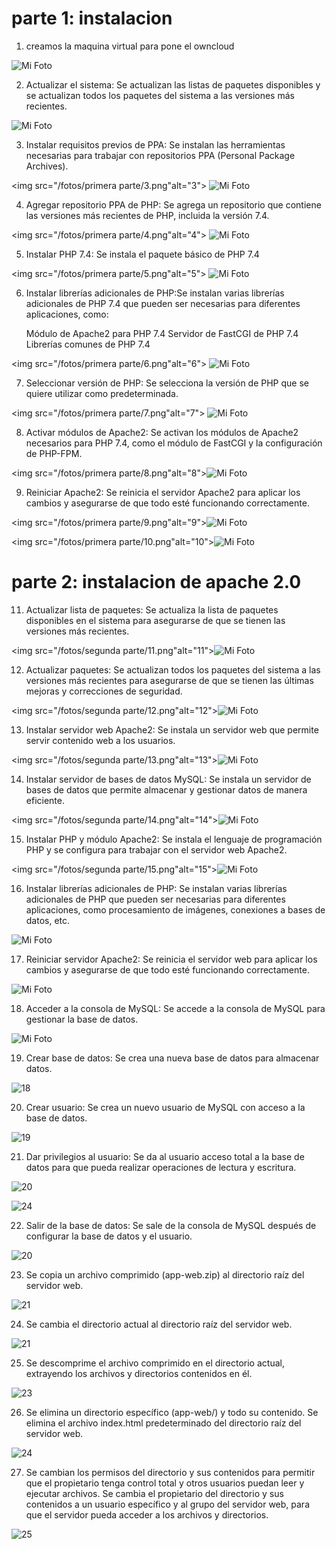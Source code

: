 # parte 1: instalacion

1. creamos la maquina virtual para pone el owncloud

![Mi Foto](1.png)

2. Actualizar el sistema: Se actualizan las listas de paquetes disponibles y se actualizan todos los paquetes del sistema a las versiones más recientes.

![Mi Foto](2.png)

3. Instalar requisitos previos de PPA: Se instalan las herramientas necesarias para trabajar con repositorios PPA (Personal Package Archives).

<img src="/fotos/primera parte/3.png"alt="3"> ![Mi Foto](3.png)

4. Agregar repositorio PPA de PHP: Se agrega un repositorio que contiene las versiones más recientes de PHP, incluida la versión 7.4.

<img src="/fotos/primera parte/4.png"alt="4"> ![Mi Foto](4.png)

5. Instalar PHP 7.4: Se instala el paquete básico de PHP 7.4

<img src="/fotos/primera parte/5.png"alt="5"> ![Mi Foto](5.png)

6. Instalar librerías adicionales de PHP:Se instalan varias librerías adicionales de PHP 7.4 que pueden ser necesarias para diferentes aplicaciones, como:

    Módulo de Apache2 para PHP 7.4
    Servidor de FastCGI de PHP 7.4
    Librerías comunes de PHP 7.4

<img src="/fotos/primera parte/6.png"alt="6"> ![Mi Foto](6.png)

7. Seleccionar versión de PHP: Se selecciona la versión de PHP que se quiere utilizar como predeterminada.

<img src="/fotos/primera parte/7.png"alt="7"> ![Mi Foto](1.png)

8. Activar módulos de Apache2: Se activan los módulos de Apache2 necesarios para PHP 7.4, como el módulo de FastCGI y la configuración de PHP-FPM.

<img src="/fotos/primera parte/8.png"alt="8">![Mi Foto](1.png)

9. Reiniciar Apache2: Se reinicia el servidor Apache2 para aplicar los cambios y asegurarse de que todo esté funcionando correctamente.

<img src="/fotos/primera parte/9.png"alt="9">![Mi Foto](1.png)


<img src="/fotos/primera parte/10.png"alt="10">![Mi Foto](1.png)


# parte 2: instalacion de apache 2.0

11. Actualizar lista de paquetes: Se actualiza la lista de paquetes disponibles en el sistema para asegurarse de que se tienen las versiones más recientes.

<img src="/fotos/segunda parte/11.png"alt="11">![Mi Foto](1.png)



12. Actualizar paquetes: Se actualizan todos los paquetes del sistema a las versiones más recientes para asegurarse de que se tienen las últimas mejoras y correcciones de seguridad.

<img src="/fotos/segunda parte/12.png"alt="12">![Mi Foto](1.png)



13. Instalar servidor web Apache2: Se instala un servidor web que permite servir contenido web a los usuarios.

<img src="/fotos/segunda parte/13.png"alt="13">![Mi Foto](1.png)



14. Instalar servidor de bases de datos MySQL: Se instala un servidor de bases de datos que permite almacenar y gestionar datos de manera eficiente.

<img src="/fotos/segunda parte/14.png"alt="14">![Mi Foto](1.png)



15. Instalar PHP y módulo Apache2: Se instala el lenguaje de programación PHP y se configura para trabajar con el servidor web Apache2.

<img src="/fotos/segunda parte/15.png"alt="15">![Mi Foto](1.png)



16. Instalar librerías adicionales de PHP: Se instalan varias librerías adicionales de PHP que pueden ser necesarias para diferentes aplicaciones, como procesamiento de imágenes, conexiones a bases de datos, etc.

![Mi Foto](15.png)



17. Reiniciar servidor Apache2: Se reinicia el servidor web para aplicar los cambios y asegurarse de que todo esté funcionando correctamente.

![Mi Foto](16.png)



18. Acceder a la consola de MySQL: Se accede a la consola de MySQL para gestionar la base de datos.

![Mi Foto](17.png)



19. Crear base de datos: Se crea una nueva base de datos para almacenar datos.

![18](18.png)

20. Crear usuario: Se crea un nuevo usuario de MySQL con acceso a la base de datos.

![19](19.png)


21. Dar privilegios al usuario: Se da al usuario acceso total a la base de datos para que pueda realizar operaciones de lectura y escritura.

![20](20.png)


![24](24.png)


22. Salir de la base de datos: Se sale de la consola de MySQL después de configurar la base de datos y el usuario.

![20](20.png)


23. Se copia un archivo comprimido (app-web.zip) al directorio raíz del servidor web.

![21](21.png)


24. Se cambia el directorio actual al directorio raíz del servidor web.

![21](21.png)


25. Se descomprime el archivo comprimido en el directorio actual, extrayendo los archivos y directorios contenidos en él.

![23](22.png)


26. Se elimina un directorio específico (app-web/) y todo su contenido. Se elimina el archivo index.html predeterminado del directorio raíz del servidor web.

![24](23.png)


27. Se cambian los permisos del directorio y sus contenidos para permitir que el propietario tenga control total y otros usuarios puedan leer y ejecutar archivos. Se cambia el propietario del directorio y sus contenidos a un usuario específico y al grupo del servidor web, para que el servidor pueda acceder a los archivos y directorios.

![25](25.png)

